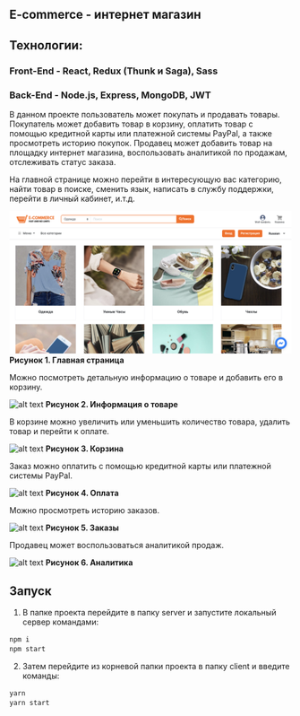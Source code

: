 ## E-commerce - интернет магазин

## Технологии: 
### Front-End - React, Redux (Thunk и Saga), Sass
### Back-End - Node.js, Express, MongoDB, JWT

В данном проекте пользователь может покупать и продавать товары. Покупатель может добавить товар в корзину, оплатить товар с помощью кредитной карты или платежной системы PayPal, а также просмотреть историю покупок. Продавец может добавить товар на площадку интернет магазина, воспользовать аналитикой по продажам, отслеживать статус заказа.

На главной странице можно перейти в интересующую вас категорию, найти товар в поиске, сменить язык, написать в службу поддержки, перейти в личный кабинет, и.т.д.

![alt text](https://github.com/SamFlayer/e-commerce-site/blob/main/pngs/Screenshot1.png)
**Рисунок 1. Главная страница**

Можно посмотреть детальную информацию о товаре и добавить его в корзину.

![alt text](https://github.com/SamFlayer/e-commerce-site/pngs/blob/main/Screenshot2.png)
**Рисунок 2. Информация о товаре**

В корзине можно увеличить или уменьшить количество товара, удалить товар и перейти к оплате.

![alt text](https://github.com/SamFlayer/e-commerce-site/pngs/blob/main/Screenshot3.png)
**Рисунок 3. Корзина**

Заказ можно оплатить с помощью кредитной карты или платежной системы PayPal.

![alt text](https://github.com/SamFlayer/e-commerce-site/pngs/blob/main/Payment.png)
**Рисунок 4. Оплата**

Можно просмотреть историю заказов.

![alt text](https://github.com/SamFlayer/e-commerce-site/pngs/blob/main/Orders.png)
**Рисунок 5. Заказы**

Продавец может воспользоваться аналитикой продаж.

![alt text](https://github.com/SamFlayer/e-commerce-site/pngs/blob/main/Analytics.png)
**Рисунок 6. Аналитика**

## Запуск
1. В папке проекта перейдите в папку server и запустите локальный сервер командами:

```bash
npm i
npm start
```

2. Затем перейдите из корневой папки проекта в папку client и введите команды:

```bash
yarn
yarn start
```
